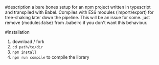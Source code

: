 #description
a bare bones setup for an npm project written in typescript and transpiled with Babel.
Compiles with ES6 modules (import/export) for tree-shaking later down the pipeline. This will be an issue for some. just remove {modules:false} from .babelrc if you don't want this behaviour.

#installation
1) download / fork  
2) ```cd path/to/dir```  
3) ```npm install```  
4) ```npm run compile``` to compile the library  